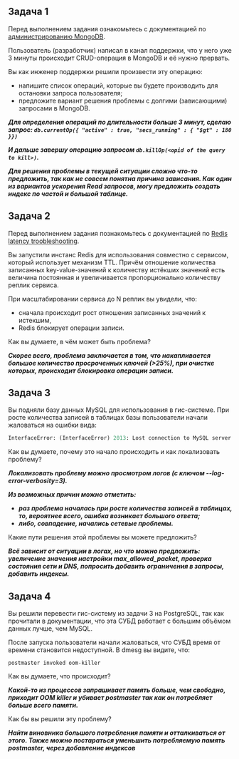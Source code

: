 ## Задача 1

Перед выполнением задания ознакомьтесь с документацией по [администрированию MongoDB](https://docs.mongodb.com/manual/administration/).

Пользователь (разработчик) написал в канал поддержки, что у него уже 3 минуты происходит CRUD-операция в MongoDB и её 
нужно прервать. 

Вы как инженер поддержки решили произвести эту операцию:

- напишите список операций, которые вы будете производить для остановки запроса пользователя;
- предложите вариант решения проблемы с долгими (зависающими) запросами в MongoDB.

_**Для определения операций по длительности больше 3 минут, сделаю запрос: `db.currentOp({ "active" : true, "secs_running" : { "$gt" : 180 }})`**_

_**И дальше завершу операцию запросом `db.killOp(<opid of the query to kill>)`.**_

**_Для решения проблемы в текущей ситуации сложно что-то предложить, так как не совсем понятна причина зависания. Как один из вариантов ускорения Read запросов, могу предложить создать индекс по частой и большой таблице._**

## Задача 2

Перед выполнением задания познакомьтесь с документацией по [Redis latency troobleshooting](https://redis.io/topics/latency).

Вы запустили инстанс Redis для использования совместно с сервисом, который использует механизм TTL. 
Причём отношение количества записанных key-value-значений к количеству истёкших значений есть величина постоянная и
увеличивается пропорционально количеству реплик сервиса. 

При масштабировании сервиса до N реплик вы увидели, что:

- сначала происходит рост отношения записанных значений к истекшим,
- Redis блокирует операции записи.

Как вы думаете, в чём может быть проблема?

_**Скорее всего, проблема заключается в том, что накапливается большое количество просроченных ключей (>25%), при очистке которых, происходит блокировка операции записи.**_
 
## Задача 3

Вы подняли базу данных MySQL для использования в гис-системе. При росте количества записей в таблицах базы
пользователи начали жаловаться на ошибки вида:
```python
InterfaceError: (InterfaceError) 2013: Lost connection to MySQL server during query u'SELECT..... '
```

Как вы думаете, почему это начало происходить и как локализовать проблему?

_**Локализовать проблему можно просмотром логов (с ключом --log-error-verbosity=3).**_

_**Из возможных причин можно отметить:**_
- _**раз проблема началась при росте количества записей в таблицах, то, вероятнее всего, ошибка возникает большого ответа;**_
- _**либо, совпадение, начались сетевые проблемы.**_

Какие пути решения этой проблемы вы можете предложить?

_**Всё зависит от ситуации в логах, но что можно предложить: увеличение значения настройки max_allowed_packet, проверка состояния сети и DNS, попросить добавить ограничения в запросы, добавить индексы.**_

## Задача 4

Вы решили перевести гис-систему из задачи 3 на PostgreSQL, так как прочитали в документации, что эта СУБД работает с 
большим объёмом данных лучше, чем MySQL.

После запуска пользователи начали жаловаться, что СУБД время от времени становится недоступной. В dmesg вы видите, что:

`postmaster invoked oom-killer`

Как вы думаете, что происходит?

**_Какой-то из процессов запрашивает память больше, чем свободно, приходит OOM killer и убивает postmaster так как он потребляет больше всего памяти._**

Как бы вы решили эту проблему?

**_Найти виновника большого потребления памяти и отталкиваться от этого. Также можно постараться уменьшить потребляемую память postmaster, через добавление индексов_**
